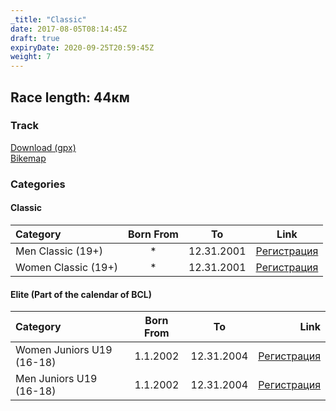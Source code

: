 ```yaml
---
_title: "Classic"
date: 2017-08-05T08:14:45Z
draft: true
expiryDate: 2020-09-25T20:59:45Z
weight: 7
---
```


## Race length: 44км
### Track  
[Download (gpx)](https://drive.google.com/open?id=0B8lR1_MWHzbCMWhaR1pDeEZXV0k)  
[Bikemap](https://www.bikemap.net/en/route/4143055-murgash-44km/)  


### Categories
#### Classic
Category         | Born From |      To   | Link     
:-----------------|:---------:|:---------:|:-----------:
 Men Classic (19+)  |     *     | 12.31.2001| [Регистрация](https://forms.gle/Ufe4Yf4PwDqKzxRZ8 )
 Women Classic (19+)|     *     | 12.31.2001| [Регистрация](https://forms.gle/Ufe4Yf4PwDqKzxRZ8 )

#### Elite (Part of the calendar of BCL)
Category          | Born From |      To   | Link     
:-----------------|:---------:|:---------:|-------------:
 Women Juniors U19 (16-18)  | 1.1.2002  | 12.31.2004| [Регистрация](https://forms.gle/Ufe4Yf4PwDqKzxRZ8 )
 Men Juniors U19 (16-18)| 1.1.2002  | 12.31.2004| [Регистрация](https://forms.gle/Ufe4Yf4PwDqKzxRZ8 )


